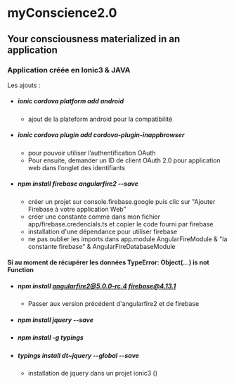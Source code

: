 # myConscience2.0
## Your consciousness materialized in an application

### Application créée en Ionic3 & JAVA

Les ajouts :

* ##### ionic cordova platform add android <br>
  - ajout de la plateform android pour la compatibilité <br>
  
* ##### ionic cordova plugin add cordova-plugin-inappbrowser <br>
  - pour pouvoir utiliser l’authentification OAuth <br>
  - Pour ensuite, demander un ID de client OAuth 2.0 pour application web dans l’onglet des identifiants <br>

* ##### npm install firebase angularfire2 --save <br>
  - créer un projet sur console.firebase.google puis clic sur "Ajouter Firebase à votre application Web" <br>
  - créer une constante comme dans mon fichier app/firebase.credencials.ts et copier le code fourni par firebase <br>
  - installation d'une dépendance pour utiliser firebase <br>
  - ne pas oublier les imports dans app.module AngularFireModule & "la constante firebase" & AngularFireDatabaseModule
  
#### Si au moment de récupérer les données TypeError: Object(...) is not Function

* ##### npm install angularfire2@5.0.0-rc.4 firebase@4.13.1    <br>
  - Passer aux version précédent d'angularfire2 et de firebase
  
  
* ##### npm install jquery --save
* ##### npm install -g typings
* ##### typings install dt~jquery --global --save
  - installation de jquery dans un projet ionic3 ()


